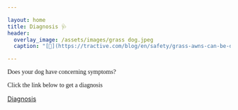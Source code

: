 ```yaml
---

layout: home
title: Diagnosis 🩺
header:
  overlay_image: /assets/images/grass dog.jpeg
  caption: "[🐶](https://tractive.com/blog/en/safety/grass-awns-can-be-deadly-dangerous-for-your-dog-2)" 

---
```

<p style="font-family: Monaco;">Does your dog have concerning symptoms?</p>
<p style="font-family: Monaco;">Click the link below to get a diagnosis</p>

[Diagnosis](diagnosis.html)


